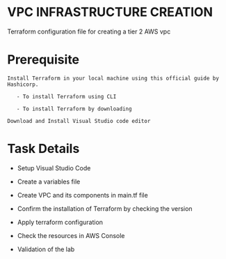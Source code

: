 # VPC INFRASTRUCTURE CREATION

Terraform configuration file for creating a tier 2 AWS vpc

# Prerequisite

    Install Terraform in your local machine using this official guide by Hashicorp.

       - To install Terraform using CLI

       - To install Terraform by downloading

    Download and Install Visual Studio code editor 
    
  
 # Task Details


   - Setup Visual Studio Code

   - Create a variables file

   - Create VPC and its components in main.tf file

   - Confirm the installation of Terraform by checking the version

   - Apply terraform configuration

   - Check the resources in AWS Console

   - Validation of the lab

